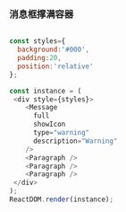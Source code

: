 
### 消息框撑满容器

<!--start-code-->
```js

const styles={
  background:'#000',
  padding:20,
  position:'relative'
};

const instance = (
 <div style={styles}>
    <Message
      full
      showIcon
      type="warning"
      description="Warning"
    />
    <Paragraph />
    <Paragraph />
    <Paragraph />
 </div>
);
ReactDOM.render(instance);
```
<!--end-code-->
